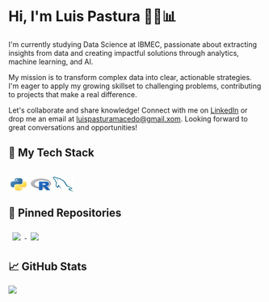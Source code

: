 # Hi, I'm Luis Pastura 👋🏻📊

I'm currently studying Data Science at IBMEC, passionate about extracting insights from data and creating impactful solutions through analytics, machine learning, and AI.

My mission is to transform complex data into clear, actionable strategies. I'm eager to apply my growing skillset to challenging problems, contributing to projects that make a real difference.

Let's collaborate and share knowledge! Connect with me on [LinkedIn]((https://www.linkedin.com/in/luiscarlospasturamacedo/)) or drop me an email at luispasturamacedo@gmail.xom. Looking forward to great conversations and opportunities!

## 🚀 My Tech Stack

<div style="display: inline_block"><br>
  <img align="center" alt="Python" height="30" width="40" src="https://raw.githubusercontent.com/devicons/devicon/master/icons/python/python-original.svg">
  <img align="center" alt="R" height="30" width="40" src="https://raw.githubusercontent.com/devicons/devicon/master/icons/r/r-original.svg">
  <img align="center" alt="SQL" height="30" width="40" src="https://raw.githubusercontent.com/devicons/devicon/master/icons/mysql/mysql-original.svg">
</div>

## 📌 Pinned Repositories

<a href="https://github.com/luispastura/ProjetocomN8N">
  <img align="center" style="margin:0.5rem" src="https://github-readme-stats.vercel.app/api/pin/?username=luispastura&repo=ProjetocomN8N&layout=compact&langs_count=7&theme=react"/>
</a>

<a href="https://github.com/luispastura/ReinforcementLearning-2025.1">
  <img align="center" style="margin:0.5rem" src="https://github-readme-stats.vercel.app/api/pin/?username=luispastura&repo=ReinforcementLearning-2025.1&layout=compact&langs_count=7&theme=react"/>
</a>

## 📈 GitHub Stats

<div>
<a href="https://github.com/luispastura">
<img loading="lazy" height="180em" src="https://github-readme-stats.vercel.app/api/top-langs/?username=luispastura&layout=compact&langs_count=7&theme=react"/>
</div>
